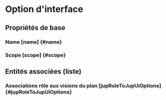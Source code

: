 # Option d'interface
<!--- THIS FILE IS GENERATED PLEASE DO NOT EDIT IT DIRECTLY --->



## Propriétés de base

### Name [name] {#name}
        

### Scope [scope] {#scope}
        




## Entités associées (liste)

### Associations rôle aux visions du plan [jupRoleToJupUiOptions] {#jupRoleToJupUiOptions}
        




